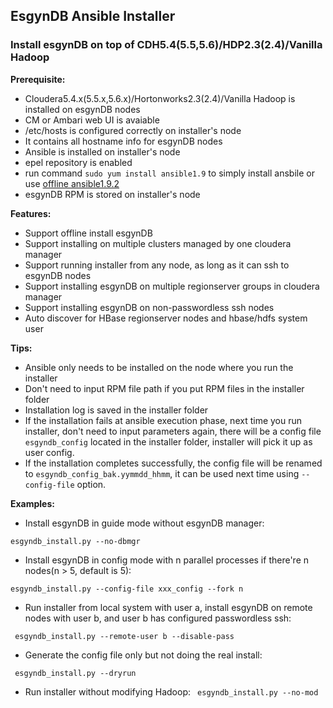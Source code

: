 ## EsgynDB Ansible Installer

### Install esgynDB on top of CDH5.4(5.5,5.6)/HDP2.3(2.4)/Vanilla Hadoop

**Prerequisite:**

 - Cloudera5.4.x(5.5.x,5.6.x)/Hortonworks2.3(2.4)/Vanilla Hadoop is installed on esgynDB nodes
  - CM or Ambari web UI is avaiable
 - /etc/hosts is configured correctly on installer's node
  - It contains all hostname info for esgynDB nodes
 - Ansible is installed on installer's node
  - epel repository is enabled
  - run command `` sudo yum install ansible1.9 `` to simply install ansbile or use [offline ansible1.9.2](https://github.com/mkby/offlineansible1.92) 
 - esgynDB RPM is stored on installer's node

**Features:**

 - Support offline install esgynDB
 - Support installing on multiple clusters managed by one cloudera manager
 - Support running installer from any node, as long as it can ssh to esgynDB nodes
 - Support installing esgynDB on multiple regionserver groups in cloudera manager
 - Support installing esgynDB on non-passwordless ssh nodes
 - Auto discover for HBase regionserver nodes and hbase/hdfs system user


**Tips:**

- Ansible only needs to be installed on the node where you run the installer
- Don't need to input RPM file path if you put RPM files in the installer folder 
- Installation log is saved in the installer folder
- If the installation fails at ansible execution phase, next time you run installer, don't need to input parameters again, there will be a config file ``esgyndb_config`` located in the installer folder, installer will pick it up as user config.
- If the installation completes successfully, the config file will be renamed to ``esgyndb_config_bak.yymmdd_hhmm``, it can be used next time using ``--config-file`` option.

**Examples:**

- Install esgynDB in guide mode without esgynDB manager:

``esgyndb_install.py --no-dbmgr``

- Install esgynDB in config mode with n parallel processes if there're n nodes(n > 5, default is 5):

``esgyndb_install.py --config-file xxx_config --fork n``

- Run installer from local system with user a, install esgynDB on remote nodes with user b, and user b has configured passwordless ssh:

`` esgyndb_install.py --remote-user b --disable-pass``

- Generate the config file only but not doing the real install:

`` esgyndb_install.py --dryrun``

- Run installer without modifying Hadoop:
`` esgyndb_install.py --no-mod``
